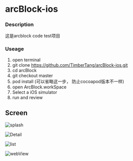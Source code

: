 # arcBlock-ios
### Description

这是arcblock code test项目

### Useage

1. open terminal
2. git clone https://github.com/TimberTang/arcBlock-ios.git
3. cd arcBlock
4. git checkout master
5. pod install (可以省略这一步， 防止cocoapod版本不一样)
6. open ArcBlock.workSpace
7. Select a iOS simulator 
8. run and review

## Screen

![splash](https://github.com/TimberTang/arcBlock-ios/blob/master/ArcBlock/ArcBlock/System/Simulator%20Screen%20Shot%20-%20iPhone%2011%20Pro%20Max%20-%202020-07-17%20at%2014.18.27.png)

![Detail](https://github.com/TimberTang/arcBlock-ios/blob/master/ArcBlock/ArcBlock/System/Simulator%20Screen%20Shot%20-%20iPhone%2011%20Pro%20Max%20-%202020-07-17%20at%2014.16.50.png)

![list](https://github.com/TimberTang/arcBlock-ios/blob/master/ArcBlock/ArcBlock/System/Simulator%20Screen%20Shot%20-%20iPhone%2011%20Pro%20Max%20-%202020-07-17%20at%2014.16.45.png)

![webView](https://github.com/TimberTang/arcBlock-ios/blob/master/ArcBlock/ArcBlock/System/Simulator%20Screen%20Shot%20-%20iPhone%2011%20Pro%20Max%20-%202020-07-17%20at%2014.17.04.png)
